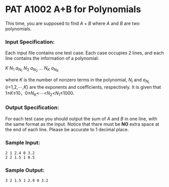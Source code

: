 # PAT A1002 A+B for Polynomials

This time, you are supposed to find $A+B$ where $A$ and $B$ are two polynomials.

### Input Specification:

Each input file contains one test case. Each case occupies 2 lines, and each line contains the information of a polynomial:

$K$ $N_1$ $a_{N_1}$ $N_2$ $a_{N_2}$ ... $N_K$ $a_{N_K}$

where $K$ is the number of nonzero terms in the polynomial, $N_i$ and $a_{N_i}$ ($i$=1,2,⋯,$K$) are the exponents and coefficients, respectively. It is given that 1≤$K$≤10，0≤$N_K$<⋯<$N_2$<$N_1$≤1000.

### Output Specification:

For each test case you should output the sum of $A$ and $B$ in one line, with the same format as the input. Notice that there must be **NO** extra space at the end of each line. Please be accurate to 1 decimal place.

### Sample Input:

```in
2 1 2.4 0 3.2
2 2 1.5 1 0.5
```

### Sample Output:

```out
3 2 1.5 1 2.9 0 3.2
```